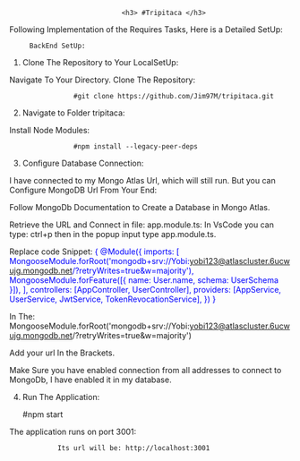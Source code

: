                                 <h3> #Tripitaca </h3>

Following Implementation of the Requires Tasks, Here is a Detailed SetUp:

         BackEnd SetUp:

1. Clone The Repository to Your LocalSetUp:

Navigate To Your Directory. Clone The Repository:

                    #git clone https://github.com/Jim97M/tripitaca.git

2.  Navigate to Folder tripitaca:

Install Node Modules:

                    #npm install --legacy-peer-deps

3.  Configure Database Connection:

I have connected to my Mongo Atlas Url, which will still run. But you can Configure MongoDB Url From Your End:

Follow MongoDb Documentation to Create a Database in Mongo Atlas.

Retrieve the URL and Connect in file: app.module.ts: In VsCode you can type: ctrl+p then in the popup input type app.module.ts.

Replace code Snippet:
<span style="color: blue;">
{
@Module({
imports: [
MongooseModule.forRoot('mongodb+srv://Yobi:yobi123@atlascluster.6ucwujg.mongodb.net/?retryWrites=true&w=majority'),
MongooseModule.forFeature([{ name: User.name, schema: UserSchema }]),
],
controllers: [AppController, UserController],
providers: [AppService, UserService, JwtService, TokenRevocationService],
})
}
</span>

In The: MongooseModule.forRoot('mongodb+srv://Yobi:yobi123@atlascluster.6ucwujg.mongodb.net/?retryWrites=true&w=majority')

Add your url In the Brackets.

Make Sure you have enabled connection from all addresses to connect to MongoDb, I have enabled it in my database.

4. Run The Application:

   #npm start

The application runs on port 3001:

                Its url will be: http://localhost:3001
